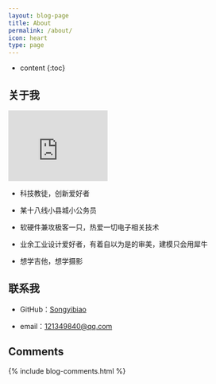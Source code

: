 ```yaml
---
layout: blog-page
title: About
permalink: /about/
icon: heart
type: page
---
```


* content
{:toc}

## 关于我

<iframe src="https://githubbadge.appspot.com/gaohaoyang?s=1" style="border: 0;height: 142px;width: 200px;overflow: hidden;" frameBorder="0"></iframe>

+ 科技教徒，创新爱好者

+ 某十八线小县城小公务员

+ 软硬件兼攻极客一只，热爱一切电子相关技术

+ 业余工业设计爱好者，有着自以为是的审美，建模只会用犀牛

+ 想学吉他，想学摄影



## 联系我

+ GitHub：[Songyibiao](https://github.com/Songyibiao)

+ email：121349840@qq.com


## Comments

{% include blog-comments.html %}
